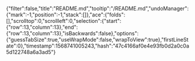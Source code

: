{"filter":false,"title":"README.md","tooltip":"/README.md","undoManager":{"mark":-1,"position":-1,"stack":[]},"ace":{"folds":[],"scrolltop":0,"scrollleft":0,"selection":{"start":{"row":13,"column":13},"end":{"row":13,"column":13},"isBackwards":false},"options":{"guessTabSize":true,"useWrapMode":false,"wrapToView":true},"firstLineState":0},"timestamp":1568741005243,"hash":"47c4166af0e4e93fb0d2a0c0a5d122748a6a3ad5"}